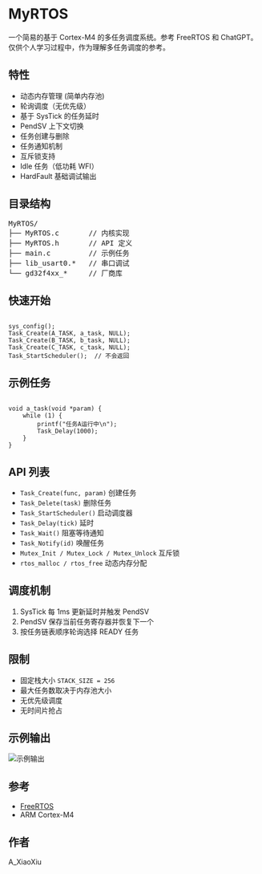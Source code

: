 <h1>MyRTOS</h1>

<p>一个简易的基于 Cortex-M4 的多任务调度系统。参考 FreeRTOS 和 ChatGPT。  
仅供个人学习过程中，作为理解多任务调度的参考。</p>

<h2>特性</h2>
<ul>
  <li>动态内存管理 (简单内存池)</li>
  <li>轮询调度（无优先级）</li>
  <li>基于 SysTick 的任务延时</li>
  <li>PendSV 上下文切换</li>
  <li>任务创建与删除</li>
  <li>任务通知机制</li>
  <li>互斥锁支持</li>
  <li>Idle 任务（低功耗 WFI）</li>
  <li>HardFault 基础调试输出</li>
</ul>

<h2>目录结构</h2>
<pre>
MyRTOS/
├── MyRTOS.c       // 内核实现
├── MyRTOS.h       // API 定义
├── main.c         // 示例任务
├── lib_usart0.*   // 串口调试
└── gd32f4xx_*     // 厂商库
</pre>

<h2>快速开始</h2>
<pre><code class="language-c">
sys_config();
Task_Create(A_TASK, a_task, NULL);
Task_Create(B_TASK, b_task, NULL);
Task_Create(C_TASK, c_task, NULL);
Task_StartScheduler();  // 不会返回
</code></pre>

<h2>示例任务</h2>
<pre><code class="language-c">
void a_task(void *param) {
    while (1) {
        printf("任务A运行中\n");
        Task_Delay(1000);
    }
}
</code></pre>

<h2>API 列表</h2>
<ul>
  <li><code>Task_Create(func, param)</code> 创建任务</li>
  <li><code>Task_Delete(task)</code> 删除任务</li>
  <li><code>Task_StartScheduler()</code> 启动调度器</li>
  <li><code>Task_Delay(tick)</code> 延时</li>
  <li><code>Task_Wait()</code> 阻塞等待通知</li>
  <li><code>Task_Notify(id)</code> 唤醒任务</li>
  <li><code>Mutex_Init / Mutex_Lock / Mutex_Unlock</code> 互斥锁</li>
  <li><code>rtos_malloc / rtos_free</code> 动态内存分配</li>
</ul>

<h2>调度机制</h2>
<ol>
  <li>SysTick 每 1ms 更新延时并触发 PendSV</li>
  <li>PendSV 保存当前任务寄存器并恢复下一个</li>
  <li>按任务链表顺序轮询选择 READY 任务</li>
</ol>

<h2>限制</h2>
<ul>
  <li>固定栈大小 <code>STACK_SIZE = 256</code></li>
  <li>最大任务数取决于内存池大小</li>
  <li>无优先级调度</li>
  <li>无时间片抢占</li>
</ul>

**<h2>示例输出</h2>**
![示例输出](https://gitee.com/sh-xiaoxiu/my-rtos-demo/raw/main/assets/usart_log.png)

<h2>参考</h2>
<ul>
  <li><a href="https://github.com/FreeRTOS/FreeRTOS-Kernel">FreeRTOS</a></li>
  <li>ARM Cortex-M4</li>
</ul>

<h2>作者</h2>
<p>A_XiaoXiu</p>
